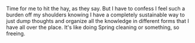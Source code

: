 Time for me to hit the hay, as they say. But I have to confess I feel
such a burden off my shoulders knowing I have a completely sustainable
way to just dump thoughts and organize all the knowledge in different
forms that I have all over the place. It's like doing Spring cleaning or
something, so freeing.
